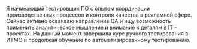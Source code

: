 Я начинающий тестировщик ПО с опытом координации 
производственных процессов и контроля качества в рекламной сфере. 
Сейчас активно осваиваю направление QA и ищу возможность применить 
аналитическое мышление и внимание к деталям в IT - проектах. 
На данный момент завершила курс ручного тестирования в ИТМО и 
продолжая обучение по автоматизированному тестированию. 
